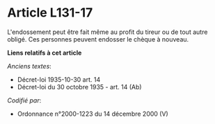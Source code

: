 # Article L131-17

L'endossement peut être fait même au profit du tireur ou de tout autre obligé. Ces personnes peuvent endosser le chèque à
nouveau.

**Liens relatifs à cet article**

_Anciens textes_:

  - Décret-loi 1935-10-30 art. 14
  - Décret-loi du 30 octobre 1935 - art. 14 (Ab)

_Codifié par_:

  - Ordonnance n°2000-1223 du 14 décembre 2000 (V)
